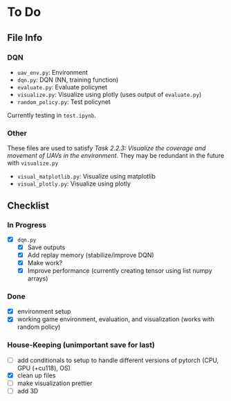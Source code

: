 # To Do

## File Info
### DQN
- `uav_env.py`: Environment
- `dqn.py`: DQN (NN, training function)
- `evaluate.py`: Evaluate policynet
- `visualize.py`: Visualize using plotly (uses output of `evaluate.py`)
- `random_policy.py`: Test policynet

Currently testing in `test.ipynb`.

### Other
These files are used to satisfy *Task 2.2.3: Visualize the coverage and movement of UAVs in the environment*. They may be redundant in the future with `visualize.py`
- `visual_matplotlib.py`: Visualize using matplotlib
- `visual_plotly.py`: Visualize using plotly


## Checklist
### In Progress
- [x] `dqn.py`
    - [x] Save outputs
    - [x] Add replay memory (stabilize/improve DQN)
    - [x] Make work?
    - [x] Improve performance (currently creating tensor using list numpy arrays)

### Done
- [x] environment setup
- [x] working game environment, evaluation, and visualization (works with random policy)

### House-Keeping (unimportant save for last)
- [ ] add conditionals to setup to handle different versions of pytorch (CPU, GPU (+cu118), OS)
- [x] clean up files
- [ ] make visualization prettier
- [ ] add 3D